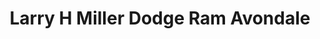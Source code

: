 ---
title: "Larry H Miller Dodge Ram Avondale"
url: /avondale/larry-h-miller-dodge-ram-avondale/
shop: Autohaus
---